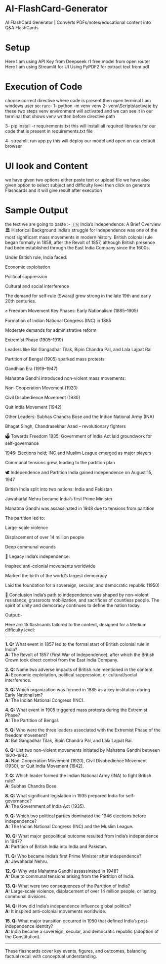 # AI-FlashCard-Generator
AI FlashCard Generator | Converts PDFs/notes/educational content into Q&amp;A FlashCards 

# Setup
Here I am using API Key from Deepseek r1 free model from open router 
Here I am using Streamlit for UI 
Using PyPDF2 for extract text from pdf

# Execution of Code
choose correct directive where code is present
then open terminal 
I am windows user so:
run:- 
1- python -m venv venv
2- venv\Scripts\activate
by these two steps venv environment will activated and we can see it in our terminal that shows venv written before directive path

3- pip install -r requirements.txt
this will install all required libraries for our code that is present in requirements.txt file

4- streamlit run app.py
this will deploy our model and open on our default browser


# UI look and Content
we have given two options either paste text or upload file
we have also given option to select subject and difficulty level
then click on generate Flashcards and it will give result after execution 

# Sample Output
the text we are going to paste :-
🇮🇳 India’s Independence: A Brief Overview
🏛️ Historical Background
India’s struggle for independence was one of the most significant mass movements in modern history. British colonial rule began formally in 1858, after the Revolt of 1857, although British presence had been established through the East India Company since the 1600s.

Under British rule, India faced:

Economic exploitation

Political suppression

Cultural and social interference

The demand for self-rule (Swaraj) grew strong in the late 19th and early 20th centuries.

✊ Freedom Movement
Key Phases:
Early Nationalism (1885–1905)

Formation of Indian National Congress (INC) in 1885

Moderate demands for administrative reform

Extremist Phase (1905–1919)

Leaders like Bal Gangadhar Tilak, Bipin Chandra Pal, and Lala Lajpat Rai

Partition of Bengal (1905) sparked mass protests

Gandhian Era (1919–1947)

Mahatma Gandhi introduced non-violent mass movements:

Non-Cooperation Movement (1920)

Civil Disobedience Movement (1930)

Quit India Movement (1942)

Other Leaders:
Subhas Chandra Bose and the Indian National Army (INA)

Bhagat Singh, Chandrasekhar Azad – revolutionary fighters

🗳️ Towards Freedom
1935: Government of India Act laid groundwork for self-governance

1946: Elections held; INC and Muslim League emerged as major players

Communal tensions grew, leading to the partition plan

🕊️ Independence and Partition
India gained independence on August 15, 1947

British India split into two nations: India and Pakistan

Jawaharlal Nehru became India’s first Prime Minister

Mahatma Gandhi was assassinated in 1948 due to tensions from partition

The partition led to:

Large-scale violence

Displacement of over 14 million people

Deep communal wounds

🌟 Legacy
India’s independence:

Inspired anti-colonial movements worldwide

Marked the birth of the world’s largest democracy

Laid the foundation for a sovereign, secular, and democratic republic (1950)

📌 Conclusion
India’s path to independence was shaped by non-violent resistance, grassroots mobilization, and sacrifices of countless people. The spirit of unity and democracy continues to define the nation today.


Output:-

Here are 15 flashcards tailored to the content, designed for a Medium difficulty level:

---

**1. Q:** What event in 1857 led to the formal start of British colonial rule in India?  
**A:** The Revolt of 1857 (First War of Independence), after which the British Crown took direct control from the East India Company.

**2. Q:** Name two adverse impacts of British rule mentioned in the content.  
**A:** Economic exploitation, political suppression, or cultural/social interference.  

**3. Q:** Which organization was formed in 1885 as a key institution during Early Nationalism?  
**A:** The Indian National Congress (INC).  

**4. Q:** What event in 1905 triggered mass protests during the Extremist Phase?  
**A:** The Partition of Bengal.  

**5. Q:** Who were the three leaders associated with the Extremist Phase of the freedom movement?  
**A:** Bal Gangadhar Tilak, Bipin Chandra Pal, and Lala Lajpat Rai.  

**6. Q:** List two non-violent movements initiated by Mahatma Gandhi between 1920–1942.  
**A:** Non-Cooperation Movement (1920), Civil Disobedience Movement (1930), or Quit India Movement (1942).  

**7. Q:** Which leader formed the Indian National Army (INA) to fight British rule?  
**A:** Subhas Chandra Bose.  

**8. Q:** What significant legislation in 1935 prepared India for self-governance?  
**A:** The Government of India Act (1935).  

**9. Q:** Which two political parties dominated the 1946 elections before independence?  
**A:** The Indian National Congress (INC) and the Muslim League.  

**10. Q:** What major geopolitical outcome resulted from India’s independence in 1947?  
**A:** Partition of British India into India and Pakistan.  

**11. Q:** Who became India’s first Prime Minister after independence?  
**A:** Jawaharlal Nehru.  

**12. Q:** Why was Mahatma Gandhi assassinated in 1948?  
**A:** Due to communal tensions arising from the Partition of India.  

**13. Q:** What were two consequences of the Partition of India?  
**A:** Large-scale violence, displacement of over 14 million people, or lasting communal divisions.  

**14. Q:** How did India’s independence influence global politics?  
**A:** It inspired anti-colonial movements worldwide.  

**15. Q:** What major transition occurred in 1950 that defined India’s post-independence identity?  
**A:** India became a sovereign, secular, and democratic republic (adoption of the Constitution).  

---  
These flashcards cover key events, figures, and outcomes, balancing factual recall with conceptual understanding.
